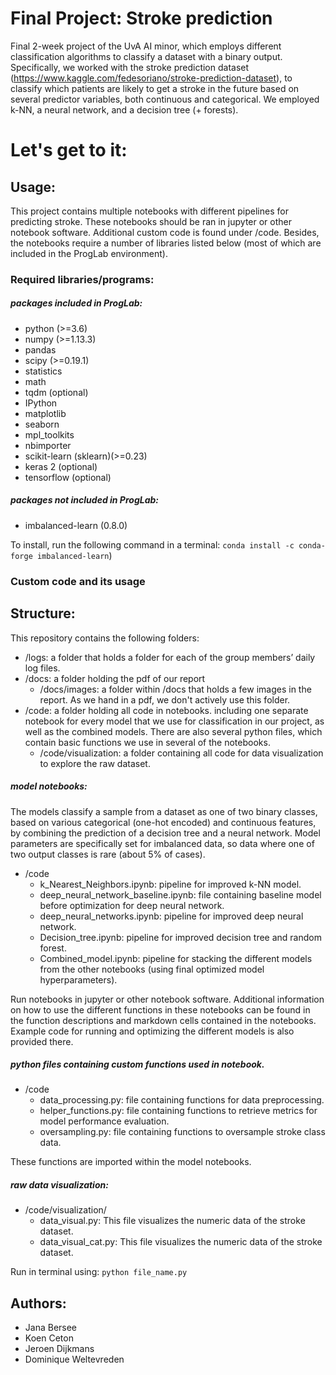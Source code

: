 # Final Project: Stroke prediction
Final 2-week project of the UvA AI minor, which employs different classification algorithms to classify a dataset with a binary output. Specifically, we worked with the stroke prediction dataset (https://www.kaggle.com/fedesoriano/stroke-prediction-dataset), to classify which patients are likely to get a stroke in the future based on several predictor variables, both continuous and categorical. We employed k-NN, a neural network, and a decision tree (+ forests).

# Let's get to it:

## Usage:

This project contains multiple notebooks with different pipelines for predicting stroke. These notebooks should be ran in jupyter or other notebook software. Additional custom code is found under /code. Besides, the notebooks require a number of libraries listed below (most of which are included in the ProgLab environment).

### Required libraries/programs:

##### packages included in ProgLab:
* python (>=3.6)
* numpy (>=1.13.3)
* pandas
* scipy (>=0.19.1)
* statistics
* math
* tqdm (optional)
* IPython
* matplotlib
* seaborn
* mpl_toolkits
* nbimporter
* scikit-learn (sklearn)(>=0.23)
* keras 2 (optional)
* tensorflow (optional)

##### packages not included in ProgLab:
* imbalanced-learn (0.8.0)

To install, run the following command in a terminal:
`conda install -c conda-forge imbalanced-learn`)

### Custom code and its usage
## Structure:
This repository contains the following folders:

* /logs: a folder that holds a folder for each of the group members’ daily log files.
* /docs: a folder holding the pdf of our report
  * /docs/images: a folder within /docs that holds a few images in the report. As we hand in a pdf, we don't actively use this folder.
* /code: a folder holding all code in notebooks. including one separate notebook for every model that we use for classification in our project, as well as the combined models.
There are also several python files, which contain basic functions we use in several of the notebooks.
  * /code/visualization: a folder containing all code for data visualization to explore the raw dataset.

##### model notebooks:
The models classify a sample from a dataset as one of two binary classes, based on various categorical (one-hot encoded) and continuous features, by combining the prediction of a decision tree and a neural network. Model parameters are specifically set for imbalanced data, so data where one of two output classes is rare (about 5% of cases).

* /code
  * k_Nearest_Neighbors.ipynb: pipeline for improved k-NN model.
  * deep_neural_network_baseline.ipynb: file containing baseline model before optimization for deep neural network.
  * deep_neural_networks.ipynb: pipeline for improved deep neural network.
  * Decision_tree.ipynb: pipeline for improved decision tree and random forest.
  * Combined_model.ipynb: pipeline for stacking the different models from the other notebooks (using final optimized model hyperparameters).

Run notebooks in jupyter or other notebook software. Additional information on how to use the different functions in these notebooks can be found in the function descriptions and markdown cells contained in the notebooks. Example code for running and optimizing the different models is also provided there.

##### python files containing custom functions used in notebook.
* /code
  * data_processing.py: file containing functions for data preprocessing.
  * helper_functions.py: file containing functions to retrieve metrics for model performance evaluation.
  * oversampling.py: file containing functions to oversample stroke class data.

These functions are imported within the model notebooks.

##### raw data visualization:
* /code/visualization/
  * data_visual.py: This file visualizes the numeric data of the stroke dataset.
  * data_visual_cat.py: This file visualizes the numeric data of the stroke dataset.

Run in terminal using: `python file_name.py`

## Authors:
* Jana Bersee
* Koen Ceton
* Jeroen Dijkmans
* Dominique Weltevreden
